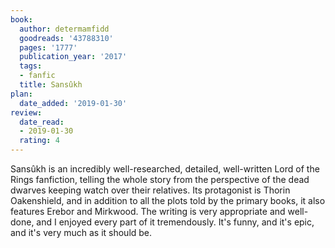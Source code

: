 ```yaml
---
book:
  author: determamfidd
  goodreads: '43788310'
  pages: '1777'
  publication_year: '2017'
  tags:
  - fanfic
  title: Sansûkh
plan:
  date_added: '2019-01-30'
review:
  date_read:
  - 2019-01-30
  rating: 4
---
```


Sansûkh is an incredibly well-researched, detailed, well-written Lord of the Rings fanfiction, telling the whole story from the perspective of the dead dwarves keeping watch over their relatives. Its protagonist is Thorin Oakenshield, and in addition to all the plots told by the primary books, it also features Erebor and Mirkwood. The writing is very appropriate and well-done, and I enjoyed every part of it tremendously. It's funny, and it's epic, and it's very much as it should be.
